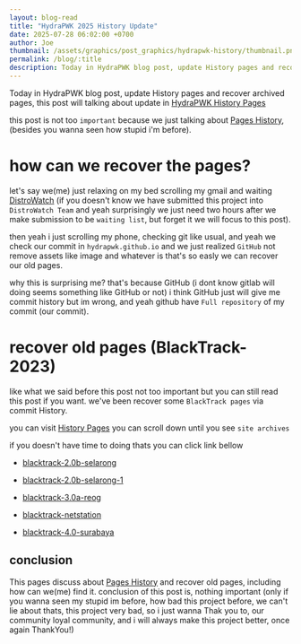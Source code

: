 ```yaml
---
layout: blog-read
title: "HydraPWK 2025 History Update"
date: 2025-07-28 06:02:00 +0700
author: Joe
thumbnail: /assets/graphics/post_graphics/hydrapwk-history/thumbnail.png
permalink: /blog/:title
description: Today in HydraPWK blog post, update History pages and recover archived pages.
---
```

Today in HydraPWK blog post, update History pages and recover archived pages, this post will talking about update in [HydraPWK History Pages](/doc/introduction/hydra-history)

this post is not too `important` because we just talking about [Pages History](/doc/introduction/hydra-history), (besides you wanna seen how stupid i'm before).

# how can we recover the pages?
let's say we(me) just relaxing on my bed scrolling my gmail and waiting [DistroWatch](https://distrowatch.com/weekly.php?issue=20250721#waiting) (if you doesn't know we have submitted this project into `DistroWatch Team` and yeah surprisingly we just need two hours after we make submission to be `waiting list`, but forget it we will focus to this post).

then yeah i just scrolling my phone, checking git like usual, and yeah we check our commit in `hydrapwk.github.io` and we just realized `GitHub` not remove assets like image and whatever is that's so easly we can recover our old pages.

why this is surprising me? that's because GitHub (i dont know gitlab will doing seems something like GitHub or not) i think GitHub just will give me commit history but im wrong, and yeah github have `Full repository` of my commit (our commit).

# recover old pages (BlackTrack-2023)

like what we said before this post not too important but you can still read this post if you want.
we've been recover some `BlackTrack pages` via commit History.

you can visit [History Pages](/doc/introduction/hydra-history) you can scroll down until you see `site archives`

if you doesn't have time to doing thats you can click link bellow

- [blacktrack-2.0b-selarong](/pages_archives/selarong)

- [blacktrack-2.0b-selarong-1](/pages_archives/selarong-1)

- [blacktrack-3.0a-reog](/pages_archives/reog)

- [blacktrack-netstation](/pages_archives/netstation-1)

- [blacktrack-4.0-surabaya](/pages_archives/surabaya)

## conclusion

This pages discuss about [Pages History](/doc/introduction/hydra-history) and recover old pages, including how can we(me) find it.
conclusion of this post is, nothing important (only if you wanna seen my stupid im before, how bad this project before, we can't lie about thats, this project very bad, so i just wanna Thak you to, our community loyal community, and i will always make this project better, once again ThankYou!)
